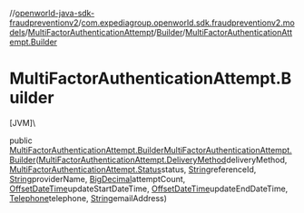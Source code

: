 //[openworld-java-sdk-fraudpreventionv2](../../../../index.md)/[com.expediagroup.openworld.sdk.fraudpreventionv2.models](../../index.md)/[MultiFactorAuthenticationAttempt](../index.md)/[Builder](index.md)/[MultiFactorAuthenticationAttempt.Builder](-multi-factor-authentication-attempt.-builder.md)

# MultiFactorAuthenticationAttempt.Builder

[JVM]\

public [MultiFactorAuthenticationAttempt.Builder](index.md)[MultiFactorAuthenticationAttempt.Builder](-multi-factor-authentication-attempt.-builder.md)([MultiFactorAuthenticationAttempt.DeliveryMethod](../-delivery-method/index.md)deliveryMethod, [MultiFactorAuthenticationAttempt.Status](../-status/index.md)status, [String](https://docs.oracle.com/javase/8/docs/api/java/lang/String.html)referenceId, [String](https://docs.oracle.com/javase/8/docs/api/java/lang/String.html)providerName, [BigDecimal](https://docs.oracle.com/javase/8/docs/api/java/math/BigDecimal.html)attemptCount, [OffsetDateTime](https://docs.oracle.com/javase/8/docs/api/java/time/OffsetDateTime.html)updateStartDateTime, [OffsetDateTime](https://docs.oracle.com/javase/8/docs/api/java/time/OffsetDateTime.html)updateEndDateTime, [Telephone](../../-telephone/index.md)telephone, [String](https://docs.oracle.com/javase/8/docs/api/java/lang/String.html)emailAddress)
